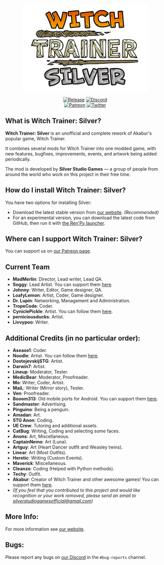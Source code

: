 <p align="center">
    <a href="https://www.silverstudiogames.com/">
        <img alt="Witch Trainer: Silver" height="275" src="https://raw.githubusercontent.com/SilverStudioGames/WT-Silver/master/game/logo/title.webp"></a>
</p>

<p align="center">
    <a href="https://github.com/SilverStudioGames/WT-Silver/releases">
        <img alt="Release" src="https://img.shields.io/github/v/tag/SilverStudioGames/WT-Silver?logo=github&label=release"></a>
    <a href="https://discord.gg/JaEBfYC">
        <img alt="Discord" src="https://img.shields.io/badge/discord-SilverStudioGames-%237289DA?logo=discord"></a>
    <br>
    <a href="https://www.patreon.com/SilverStudioGames">
        <img alt="Patreon" src="https://img.shields.io/endpoint?url=https%3A%2F%2Fwts-shieldsio-patreon.herokuapp.com%2FSilverStudioGames&style=flat"></a>
    <a href="https://twitter.com/RealSilverGames">
        <img alt="Twitter" src="https://img.shields.io/twitter/follow/RealSilverGames?style=flat&logo=twitter&label=twitter&color=1DA1F2"></a>
</p>


## What is Witch Trainer: Silver?

**Witch Trainer: Silver** is an unofficial and complete rework of Akabur's popular game, Witch Trainer.

It combines several mods for Witch Trainer into one modded game, with new features, bugfixes, improvements, events, and artwork being added periodically.

The mod is developed by **Silver Studio Games** &mdash; a group of people from around the world who work on this project in their free time.

## How do I install Witch Trainer: Silver?

You have two options for installing Silver:
- Download the latest stable version from [our website](https://www.silverstudiogames.com/). *(Recommended)*
- For an experimental version, you can download the latest code from GitHub, then run it with [the Ren'Py launcher](https://www.renpy.org/).


## Where can I support Witch Trainer: Silver?

You can support us on [our Patreon page](https://www.patreon.com/SilverStudioGames).


## Current Team
- **MadMerlin**:        Director, Lead writer, Lead QA.
- **Soggy**:            Lead Artist. You can support them [here](https://www.patreon.com/SoggyIllustrations).
- **Johnny**:           Writer, Editor, Game designer, QA.
- **LoafyLemon**:       Artist, Coder, Game designer.
- **Dr. Lupin**:        Networking, Management and Administration.
- **TropeCode**:        Coder.
- **CyniclePickle**:    Artist. You can follow them [here](https://twitter.com/CyniclePickle).
- **perniciousducks**:  Artist.
- **Livvypoo**:         Writer.


## Additional Credits (in no particular order):
- **Asease1**:         Coder.
- **Noodle**:          Artist. You can follow them [here](https://twitter.com/BrothBowl).
- **DostojevskijSTG**: Artist.
- **Darwin7**:         Artist.
- **Lineup**:          Moderator, Tester.
- **MedicBear**:       Moderator, Proofreader.
- **Mo**:              Writer, Coder, Artist.
- **MaiL**:            Writer (Mirror story), Tester.
- **Ven**:             Proofreader.
- **Booom313**:        Old mobile ports for Android. You can support them [here](https://www.patreon.com/booom313/).
- **Sandmaster**:      Advertising.
- **Pinguino**:        Being a penguin.
- **Amadan**:          Art.
- **STG Anon**:        Coding.
- **UE Crew**:         Tutoring and additional assets.
- **CatBug**:          Writing, Coding and selecting some faces.
- **Anons**:           Art, Miscellaneous.
- **CaptainNemo**:     Art (Luna).
- **Artguy**:          Art (Heart Dancer outfit and Weasley twins).
- **Linear**:          Art (Most Outfits).
- **Heretic**:         Writing (Custom Events).
- **Maverick**:        Miscellaneous.
- **Cleanzo**:         Coding (Helped with Python methods).
- **Techy**:           Outfit.
- **Akabur**:          Creator of Witch Trainer and other awesome games! You can support them [here](https://www.patreon.com/akabur).
- *(If you feel that you contributed to this project and would like recognition or your work removed, please send an email to <silverstudiogamesofficial@gmail.com>)*

## More Info:
For more information see [our website](https://www.silverstudiogames.com/).

## Bugs:
Please report any bugs on [our Discord](https://discord.gg/JaEBfYC) in the `#bug-reports` channel.
